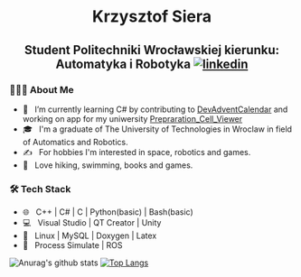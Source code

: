 <h1 align="center">Krzysztof Siera</h1>

<h2 align="center">Student Politechniki Wrocławskiej kierunku: Automatyka i Robotyka
  <a href="https://www.linkedin.com/in/ksiera/"><img src="https://cdn1.iconfinder.com/data/icons/social-80/32/Social_social_linkedin_linked_in-32.png" alt="linkedin"></a>
</h2>

<h3> 👨🏻‍💻 About Me </h3>

- 🔭 &nbsp; I’m currently learning C# by contributing to [DevAdventCalendar](https://github.com/DevAdventCalendar/DevAdventCalendar) and working on app for my uniwersity [Prepraration_Cell_Viewer](https://github.com/BlackMorzan/Prepraration_Cell_Viewer)
- 🎓 &nbsp; I'm a graduate of The University of Technologies in Wroclaw in field of Automatics and Robotics.
- ✍️ &nbsp; For hobbies I'm interested in space, robotics and games.
- 🗻 &nbsp; Love hiking, swimming, books and games.

<h3>🛠 Tech Stack</h3>

- 🌐 &nbsp; C++ | C# | C | Python(basic) | Bash(basic)
- 💻 &nbsp; Visual Studio | QT Creator | Unity
- 🔧 &nbsp; Linux | MySQL | Doxygen | Latex 
- 🤖 &nbsp; Process Simulate | ROS


![Anurag's github stats](https://github-readme-stats.vercel.app/api?username=BlackMorzan&show_icons=true&theme=radical)
[![Top Langs](https://github-readme-stats.vercel.app/api/top-langs/?username=BlackMorzan&layout=compact&text_color=daf7dc&bg_color=151515)](https://github.com/devSouvik/github-readme-stats)
